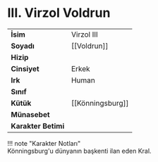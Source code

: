 # III. Virzol Voldrun  
  
<div class="grid" markdown>  
  
|  |  |  
|---|---|  
| **İsim** | Virzol III |  
| **Soyadı** | [[Voldrun]] |  
| **Hizip** |  |  
| **Cinsiyet** | Erkek |  
| **Irk** | Human |  
| **Sınıf** |  |  
| **Kütük** | [[Könningsburg]] |  
| **Münasebet** |  |  
| **Karakter Betimi** |  |  
  
  
!!! note "Karakter Notları"  
	Könningsburg'u dünyanın başkenti ilan eden Kral.  
  
  
</div>